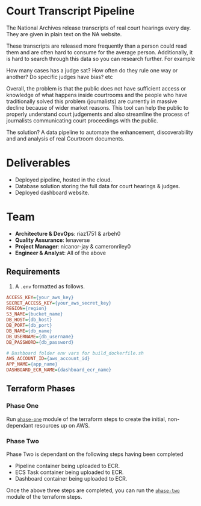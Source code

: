 # Court Transcript Pipeline

The National Archives release transcripts of real court hearings every day. They are given in plain text on the NA website.

These transcripts are released more frequently than a person could read them and are often hard to consume for the average person. Additionally, it is hard to search through this data so you can research further. For example

How many cases has a judge sat? 
How often do they rule one way or another?
Do specific judges have bias?
etc

Overall, the problem is that the public does not have sufficient access or knowledge of what happens inside courtrooms and the people who have traditionally solved this problem (journalists) are currently in massive decline because of wider market reasons. This tool can help the public to properly understand court judgements and also streamline the process of journalists communicating court proceedings with the public.

The solution? A data pipeline to automate the enhancement, discoverability and and analysis of real Courtroom documents.


# Deliverables
- Deployed pipeline, hosted in the cloud.
- Database solution storing the full data for court hearings & judges.
- Deployed dashboard website.


# Team
- **Architecture & DevOps**: riaz1751 & arbeh0
- **Quality Assurance**: lenaverse
- **Project Manager**: nicanor-jay & cameronriley0
- **Engineer & Analyst**: All of the above


## Requirements
1. A `.env` formatted as follows.
```ini
ACCESS_KEY={your_aws_key}
SECRET_ACCESS_KEY={your_aws_secret_key}
REGION={region}
S3_NAME={bucket_name}
DB_HOST={db_host}
DB_PORT={db_port}
DB_NAME={db_name}
DB_USERNAME={db_username}
DB_PASSWORD={db_password}

# Dashboard folder env vars for build_dockerfile.sh
AWS_ACCOUNT_ID={aws_account_id}
APP_NAME={app_name}
DASHBOARD_ECR_NAME={dashboard_ecr_name}
```

## Terraform Phases
### Phase One
Run [`phase-one`](terraform/readme.md) module of the terraform steps to create the initial, non-dependant resources up on AWS.

### Phase Two

Phase Two is dependant on the following steps having been completed

- Pipeline container being uploaded to ECR.
- ECS Task container being uploaded to ECR.
- Dashboard container being uploaded to ECR. 

Once the above three steps are completed, you can run the [`phase-two`](terraform/readme.md) module of the terraform steps.